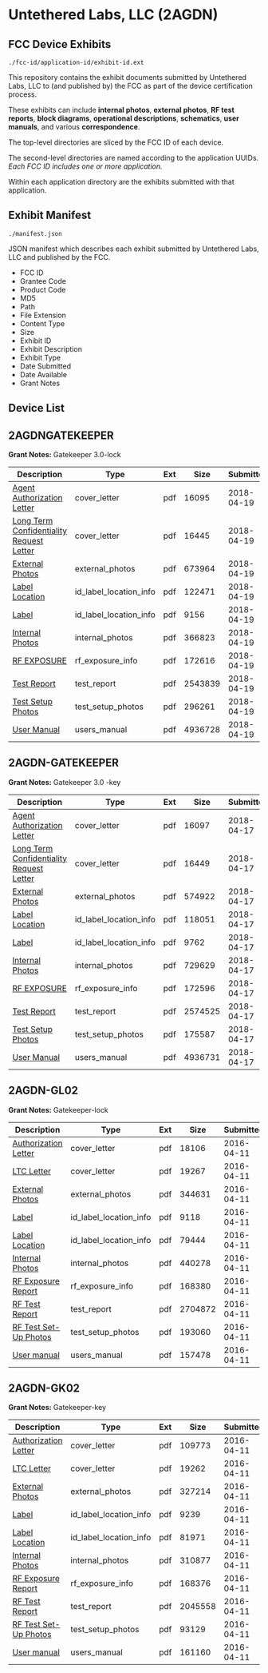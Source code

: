 # Untethered Labs, LLC (2AGDN)
## FCC Device Exhibits

```
./fcc-id/application-id/exhibit-id.ext
```

This repository contains the exhibit documents submitted by Untethered Labs, LLC to (and published by) the FCC as part of the device certification process.

These exhibits can include **internal photos**, **external photos**, **RF test reports**, **block diagrams**, **operational descriptions**, **schematics**, **user manuals**, and various **correspondence**.

The top-level directories are sliced by the FCC ID of each device.

The second-level directories are named according to the application UUIDs. *Each FCC ID includes one or more application.*

Within each application directory are the exhibits submitted with that application. 

## Exhibit Manifest

```
./manifest.json
```

JSON manifest which describes each exhibit submitted by Untethered Labs, LLC and published by the FCC.

- FCC ID
- Grantee Code
- Product Code
- MD5
- Path
- File Extension
- Content Type
- Size
- Exhibit ID
- Exhibit Description
- Exhibit Type
- Date Submitted
- Date Available
- Grant Notes

## Device List
## 2AGDNGATEKEEPER
**Grant Notes:** Gatekeeper 3.0-lock

| Description | Type | Ext | Size | Submitted | Available |
| ----------- | ---- | --- | ---- | --------- | --------- |
| [Agent Authorization Letter](2AGDNGATEKEEPER/c53b934c17709a4dfca3995be4a5f581/3822215.pdf) | cover_letter | pdf | 16095 | 2018-04-19 | 2018-04-19 |
| [Long Term Confidentiality Request Letter](2AGDNGATEKEEPER/c53b934c17709a4dfca3995be4a5f581/3822216.pdf) | cover_letter | pdf | 16445 | 2018-04-19 | 2018-04-19 |
| [External Photos](2AGDNGATEKEEPER/c53b934c17709a4dfca3995be4a5f581/3822219.pdf) | external_photos | pdf | 673964 | 2018-04-19 | 2018-04-19 |
| [Label Location](2AGDNGATEKEEPER/c53b934c17709a4dfca3995be4a5f581/3822222.pdf) | id_label_location_info | pdf | 122471 | 2018-04-19 | 2018-04-19 |
| [Label](2AGDNGATEKEEPER/c53b934c17709a4dfca3995be4a5f581/3822223.pdf) | id_label_location_info | pdf | 9156 | 2018-04-19 | 2018-04-19 |
| [Internal Photos](2AGDNGATEKEEPER/c53b934c17709a4dfca3995be4a5f581/3822221.pdf) | internal_photos | pdf | 366823 | 2018-04-19 | 2018-04-19 |
| [RF EXPOSURE](2AGDNGATEKEEPER/c53b934c17709a4dfca3995be4a5f581/3822224.pdf) | rf_exposure_info | pdf | 172616 | 2018-04-19 | 2018-04-19 |
| [Test Report](2AGDNGATEKEEPER/c53b934c17709a4dfca3995be4a5f581/3822220.pdf) | test_report | pdf | 2543839 | 2018-04-19 | 2018-04-19 |
| [Test Setup Photos](2AGDNGATEKEEPER/c53b934c17709a4dfca3995be4a5f581/3822226.pdf) | test_setup_photos | pdf | 296261 | 2018-04-19 | 2018-04-19 |
| [User Manual](2AGDNGATEKEEPER/c53b934c17709a4dfca3995be4a5f581/3822227.pdf) | users_manual | pdf | 4936728 | 2018-04-19 | 2018-04-19 |
## 2AGDN-GATEKEEPER
**Grant Notes:** Gatekeeper 3.0 -key

| Description | Type | Ext | Size | Submitted | Available |
| ----------- | ---- | --- | ---- | --------- | --------- |
| [Agent Authorization Letter](2AGDN-GATEKEEPER/c7c43cfb7c6f749ab29856bcc1c3a49e/3818702.pdf) | cover_letter | pdf | 16097 | 2018-04-17 | 2018-04-17 |
| [Long Term Confidentiality Request Letter](2AGDN-GATEKEEPER/c7c43cfb7c6f749ab29856bcc1c3a49e/3818703.pdf) | cover_letter | pdf | 16449 | 2018-04-17 | 2018-04-17 |
| [External Photos](2AGDN-GATEKEEPER/c7c43cfb7c6f749ab29856bcc1c3a49e/3818706.pdf) | external_photos | pdf | 574922 | 2018-04-17 | 2018-04-17 |
| [Label Location](2AGDN-GATEKEEPER/c7c43cfb7c6f749ab29856bcc1c3a49e/3818709.pdf) | id_label_location_info | pdf | 118051 | 2018-04-17 | 2018-04-17 |
| [Label](2AGDN-GATEKEEPER/c7c43cfb7c6f749ab29856bcc1c3a49e/3818710.pdf) | id_label_location_info | pdf | 9762 | 2018-04-17 | 2018-04-17 |
| [Internal Photos](2AGDN-GATEKEEPER/c7c43cfb7c6f749ab29856bcc1c3a49e/3818708.pdf) | internal_photos | pdf | 729629 | 2018-04-17 | 2018-04-17 |
| [RF EXPOSURE](2AGDN-GATEKEEPER/c7c43cfb7c6f749ab29856bcc1c3a49e/3818711.pdf) | rf_exposure_info | pdf | 172596 | 2018-04-17 | 2018-04-17 |
| [Test Report](2AGDN-GATEKEEPER/c7c43cfb7c6f749ab29856bcc1c3a49e/3818707.pdf) | test_report | pdf | 2574525 | 2018-04-17 | 2018-04-17 |
| [Test Setup Photos](2AGDN-GATEKEEPER/c7c43cfb7c6f749ab29856bcc1c3a49e/3818713.pdf) | test_setup_photos | pdf | 175587 | 2018-04-17 | 2018-04-17 |
| [User Manual](2AGDN-GATEKEEPER/c7c43cfb7c6f749ab29856bcc1c3a49e/3818714.pdf) | users_manual | pdf | 4936731 | 2018-04-17 | 2018-04-17 |
## 2AGDN-GL02
**Grant Notes:** Gatekeeper-lock

| Description | Type | Ext | Size | Submitted | Available |
| ----------- | ---- | --- | ---- | --------- | --------- |
| [Authorization Letter](2AGDN-GL02/96ca2c66a18b9018d4eaf4a1aa2d087f/2956068.pdf) | cover_letter | pdf | 18106 | 2016-04-11 | 2016-04-11 |
| [LTC Letter](2AGDN-GL02/96ca2c66a18b9018d4eaf4a1aa2d087f/2956069.pdf) | cover_letter | pdf | 19267 | 2016-04-11 | 2016-04-11 |
| [External Photos](2AGDN-GL02/96ca2c66a18b9018d4eaf4a1aa2d087f/2956070.pdf) | external_photos | pdf | 344631 | 2016-04-11 | 2016-04-11 |
| [Label](2AGDN-GL02/96ca2c66a18b9018d4eaf4a1aa2d087f/2956071.pdf) | id_label_location_info | pdf | 9118 | 2016-04-11 | 2016-04-11 |
| [Label Location](2AGDN-GL02/96ca2c66a18b9018d4eaf4a1aa2d087f/2956072.pdf) | id_label_location_info | pdf | 79444 | 2016-04-11 | 2016-04-11 |
| [Internal Photos](2AGDN-GL02/96ca2c66a18b9018d4eaf4a1aa2d087f/2956073.pdf) | internal_photos | pdf | 440278 | 2016-04-11 | 2016-04-11 |
| [RF Exposure Report](2AGDN-GL02/96ca2c66a18b9018d4eaf4a1aa2d087f/2956075.pdf) | rf_exposure_info | pdf | 168380 | 2016-04-11 | 2016-04-11 |
| [RF Test Report](2AGDN-GL02/96ca2c66a18b9018d4eaf4a1aa2d087f/2956077.pdf) | test_report | pdf | 2704872 | 2016-04-11 | 2016-04-11 |
| [RF Test Set-Up Photos](2AGDN-GL02/96ca2c66a18b9018d4eaf4a1aa2d087f/2956078.pdf) | test_setup_photos | pdf | 193060 | 2016-04-11 | 2016-04-11 |
| [User manual](2AGDN-GL02/96ca2c66a18b9018d4eaf4a1aa2d087f/2956079.pdf) | users_manual | pdf | 157478 | 2016-04-11 | 2016-04-11 |
## 2AGDN-GK02
**Grant Notes:** Gatekeeper-key

| Description | Type | Ext | Size | Submitted | Available |
| ----------- | ---- | --- | ---- | --------- | --------- |
| [Authorization Letter](2AGDN-GK02/33518557da916970cef273351f66d605/2956013.pdf) | cover_letter | pdf | 109773 | 2016-04-11 | 2016-04-11 |
| [LTC Letter](2AGDN-GK02/33518557da916970cef273351f66d605/2956014.pdf) | cover_letter | pdf | 19262 | 2016-04-11 | 2016-04-11 |
| [External Photos](2AGDN-GK02/33518557da916970cef273351f66d605/2956015.pdf) | external_photos | pdf | 327214 | 2016-04-11 | 2016-04-11 |
| [Label](2AGDN-GK02/33518557da916970cef273351f66d605/2956016.pdf) | id_label_location_info | pdf | 9239 | 2016-04-11 | 2016-04-11 |
| [Label Location](2AGDN-GK02/33518557da916970cef273351f66d605/2956017.pdf) | id_label_location_info | pdf | 81971 | 2016-04-11 | 2016-04-11 |
| [Internal Photos](2AGDN-GK02/33518557da916970cef273351f66d605/2956018.pdf) | internal_photos | pdf | 310877 | 2016-04-11 | 2016-04-11 |
| [RF Exposure Report](2AGDN-GK02/33518557da916970cef273351f66d605/2956020.pdf) | rf_exposure_info | pdf | 168376 | 2016-04-11 | 2016-04-11 |
| [RF Test Report](2AGDN-GK02/33518557da916970cef273351f66d605/2956022.pdf) | test_report | pdf | 2045558 | 2016-04-11 | 2016-04-11 |
| [RF Test Set-Up Photos](2AGDN-GK02/33518557da916970cef273351f66d605/2956023.pdf) | test_setup_photos | pdf | 93129 | 2016-04-11 | 2016-04-11 |
| [User manual](2AGDN-GK02/33518557da916970cef273351f66d605/2956024.pdf) | users_manual | pdf | 161160 | 2016-04-11 | 2016-04-11 |
